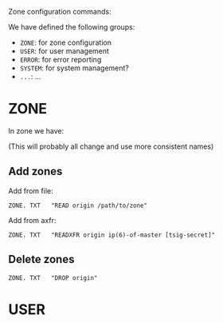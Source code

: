 Zone configuration commands:

We have defined the following groups:

* `ZONE`:   for zone configuration
* `USER`:   for user management
* `ERROR`:  for error reporting
* `SYSTEM`: for system management?
* `...`:    ...


# ZONE

In zone we have:

(This will probably all change and use more consistent names)

## Add zones

Add from file:

    ZONE. TXT   "READ origin /path/to/zone"

Add from axfr:

    ZONE. TXT   "READXFR origin ip(6)-of-master [tsig-secret]"

## Delete zones

    ZONE. TXT   "DROP origin"

# USER
